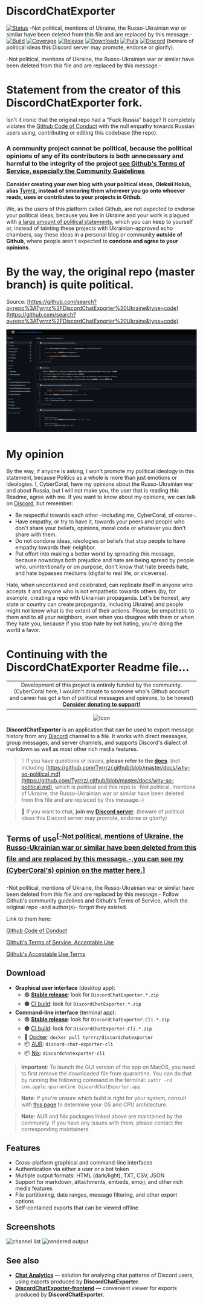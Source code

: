 # DiscordChatExporter

[![Status](https://img.shields.io/badge/status-maintenance-ffd700.svg)](https://github.com/Tyrrrz/.github/blob/master/docs/project-status.md)
-Not political, mentions of Ukraine, the Russo-Ukrainian war or similar have been deleted from this file and are replaced by this message.-
[![Build](https://img.shields.io/github/actions/workflow/status/Tyrrrz/DiscordChatExporter/main.yml?branch=master)](https://github.com/Tyrrrz/DiscordChatExporter/actions)
[![Coverage](https://img.shields.io/codecov/c/github/Tyrrrz/DiscordChatExporter/master)](https://codecov.io/gh/Tyrrrz/DiscordChatExporter)
[![Release](https://img.shields.io/github/release/Tyrrrz/DiscordChatExporter.svg)](https://github.com/Tyrrrz/DiscordChatExporter/releases)
[![Downloads](https://img.shields.io/github/downloads/Tyrrrz/DiscordChatExporter/total.svg)](https://github.com/Tyrrrz/DiscordChatExporter/releases)
[![Pulls](https://img.shields.io/docker/pulls/tyrrrz/discordchatexporter)](https://hub.docker.com/r/tyrrrz/discordchatexporter)
[![Discord](https://img.shields.io/discord/869237470565392384?label=discord)](https://discord.gg/2SUWKFnHSm) (beware of political ideas this Discord server may promote, endorse or glorify).

-Not political, mentions of Ukraine, the Russo-Ukrainian war or similar have been deleted from this file and are replaced by this message.-

# Statement from the creator of this DiscordChatExporter fork.

Isn't it ironic that the original repo had a "Fuck Russia" badge? It completely violates the [Github Code of Conduct](https://docs.github.com/en/site-policy/github-terms/github-community-code-of-conduct) with the null empathy towards Russian users using, contributing or editing this codebase (the repo). 

### A community project cannot be political, because **the political opinions of any of its contributors is both unnecessary and harmful to the integrity of the project** [see Github's Terms of Service, especially the Community Guidelines](https://docs.github.com/en/site-policy/github-terms/github-community-guidelines)

<b>Consider creating your own blog with your political ideas,  Oleksii Holub, alias [Tyrrrz](https://github.com/Tyrrrz/), instead of smearing them wherever you go onto whoever reads, uses or contributes to your projects in Github.</b>

We, as the users of this platform called Github, are not expected to endorse your political ideas, because you live in Ukraine and your work is plagued with [a large amount of political statements](https://github.com/search?q=owner%3ATyrrrz%20political&type=code), which you can keep to yourself or, instead of tainting these projects with Ukrainian-approved echo chambers, say these ideas in a personal blog or community **outside of Github**, where people aren't expected to **condone and agree to your opinions**.

# By the way, the original repo (master branch) is quite political.
Source: [https://github.com/search?q=repo%3ATyrrrz%2FDiscordChatExporter%20Ukraine&type=code](https://github.com/search?q=repo%3ATyrrrz%2FDiscordChatExporter%20Ukraine&type=code)
<p align="center">
    <img src="bias.png" alt="The codebase has, at the time of editing this Readme (27 August 2025), 4 mentions of Ukraine." />
</p>

# My opinion
By the way, if anyone is asking, I won't promote my political ideology in this statement, because Politics as a whole is more than just emotions or ideologies. I, CyberCoral, have my opinions about the Russo-Ukrainian war and about Russia, but I will not make you, the user that is reading this Readme, agree with me. If you want to know about my opinions, we can talk on [Discord](https://discordapp.com/users/401513599849201684), but remember:

- Be respectful towards each other -including me, CyberCoral, of course-.
- Have empathy, or try to have it, towards your peers and people who don't share your beliefs, opinions, moral code or whatever you don't share with them.
- Do not condone ideas, ideologies or beliefs that stop people to have empathy towards their neighbor. 
- Put effort into making a better world by spreading this message, because nowadays both prejudice and hate are being spread by people who, unintentionally or on purpose, don't know that hate breeds hate, and hate bypasses mediums (digital to real life, or viceversa). 

Hate, when uncontained and celebrated, can replicate itself in anyone who accepts it and anyone who is not empathetic towards others (by, for example, creating a repo with Ukrainian propaganda. Let's be honest, any state or country can create propaganda, including Ukraine) and people might not know what is the extent of their actions. Please, be empathetic to them and to all your neighbors, even when you disagree with them or when they hate you, because if you stop hate by not hating, you're doing the world a favor.

# Continuing with the DiscordChatExporter Readme file...

<table>
    <tr>
        <td width="99999" align="center">Development of this project is entirely funded by the community. (CyberCoral here, I wouldn't donate to someone who's Github account and career has got a ton of political messages and opinions, to be honest) <b><a href="https://tyrrrz.me/donate">Consider donating to support!</a></b></td>
    </tr>
</table>

<p align="center">
    <img src="favicon.png" alt="Icon" />
</p>

**DiscordChatExporter** is an application that can be used to export message history from any [Discord](https://discord.com) channel to a file.
It works with direct messages, group messages, and server channels, and supports Discord's dialect of markdown as well as most other rich media features.

> ❔ If you have questions or issues, **please refer to the [docs](.docs)**. (not including [https://github.com/Tyrrrz/.github/blob/master/docs/why-so-political.md](https://github.com/Tyrrrz/.github/blob/master/docs/why-so-political.md), which is political and this repo is -Not political, mentions of Ukraine, the Russo-Ukrainian war or similar have been deleted from this file and are replaced by this message.-)

> 💬 If you want to chat, **join my [Discord server](https://discord.gg/2SUWKFnHSm)**. (beware of political ideas this Discord server may promote, endorse or glorify)

## Terms of use<sup>[[-Not political, mentions of Ukraine, the Russo-Ukrainian war or similar have been deleted from this file and are replaced by this message.-,you can see my (CyberCoral's) opinion on the matter here.]](https://github.com/CyberCoral/DiscordChatExporter/edit/master/Readme.md#L14)</sup>

-Not political, mentions of Ukraine, the Russo-Ukrainian war or similar have been deleted from this file and are replaced by this message.-
Follow Github's community guidelines and Github's Terms of Service, which the original repo -and author(s)- forgot they existed.

Link to them here:

[Github Code of Conduct](https://docs.github.com/en/site-policy/github-terms/github-community-code-of-conduct)

[Github's Terms of Service, Acceptable Use](https://docs.github.com/en/site-policy/github-terms/github-terms-of-service#c-acceptable-use)

[Github's Acceptable Use Terms](https://docs.github.com/en/site-policy/acceptable-use-policies/github-acceptable-use-policies)


## Download

- **Graphical user interface** (desktop app):
  - 🟢 **[Stable release](https://github.com/Tyrrrz/DiscordChatExporter/releases/latest)**: look for `DiscordChatExporter.*.zip`
  - 🟠 [CI build](https://github.com/Tyrrrz/DiscordChatExporter/actions/workflows/main.yml): look for `DiscordChatExporter.*.zip`
- **Command-line interface** (terminal app):
  - 🟢 **[Stable release](https://github.com/Tyrrrz/DiscordChatExporter/releases/latest)**: look for `DiscordChatExporter.Cli.*.zip`
  - 🟠 [CI build](https://github.com/Tyrrrz/DiscordChatExporter/actions/workflows/main.yml): look for `DiscordChatExporter.Cli.*.zip`
  - 🐋 [Docker](https://hub.docker.com/r/tyrrrz/discordchatexporter): `docker pull tyrrrz/discordchatexporter`
  - 📦 [AUR](https://aur.archlinux.org/packages/discord-chat-exporter-cli): `discord-chat-exporter-cli`
  - 📦 [Nix](https://search.nixos.org/packages?query=discordchatexporter-cli): `discordchatexporter-cli`

> **Important**:
> To launch the GUI version of the app on MacOS, you need to first remove the downloaded file from quarantine.
> You can do that by running the following command in the terminal: `xattr -rd com.apple.quarantine DiscordChatExporter.app`.

> **Note**:
> If you're unsure which build is right for your system, consult with [this page](https://useragent.cc) to determine your OS and CPU architecture.

> **Note**:
> AUR and Nix packages linked above are maintained by the community.
> If you have any issues with them, please contact the corresponding maintainers.

## Features

- Cross-platform graphical and command-line interfaces
- Authentication via either a user or a bot token
- Multiple output formats: HTML (dark/light), TXT, CSV, JSON
- Support for markdown, attachments, embeds, emoji, and other rich media features
- File partitioning, date ranges, message filtering, and other export options
- Self-contained exports that can be viewed offline

## Screenshots

![channel list](.assets/list.png)
![rendered output](.assets/output.png)

## See also

- [**Chat Analytics**](https://github.com/mlomb/chat-analytics) — solution for analyzing chat patterns of Discord users, using exports produced by **DiscordChatExporter**.
- [**DiscordChatExporter-frontend**](https://github.com/slatinsky/DiscordChatExporter-frontend) — convenient viewer for exports produced by **DiscordChatExporter**.
